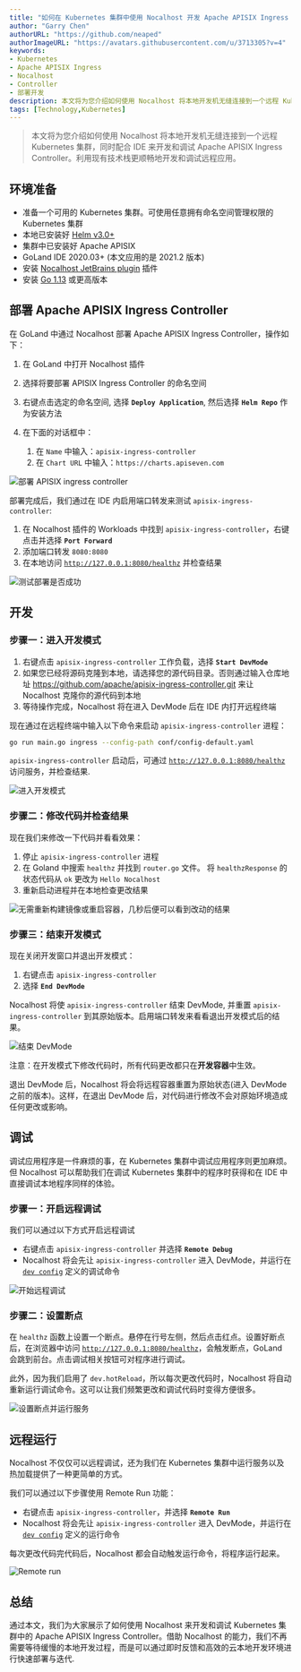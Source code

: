```yaml
---
title: "如何在 Kubernetes 集群中使用 Nocalhost 开发 Apache APISIX Ingress Controller"
author: "Garry Chen"
authorURL: "https://github.com/neaped"
authorImageURL: "https://avatars.githubusercontent.com/u/3713305?v=4"
keywords: 
- Kubernetes
- Apache APISIX Ingress
- Nocalhost
- Controller
- 部署开发
description: 本文将为您介绍如何使用 Nocalhost 将本地开发机无缝连接到一个远程 Kubernetes 集群，同时配合 IDE 来开发和调试 Apache APISIX Ingress Controller。利用现有技术栈更顺畅地开发和调试远程应用。
tags: [Technology,Kubernetes]
---
```


> 本文将为您介绍如何使用 Nocalhost 将本地开发机无缝连接到一个远程 Kubernetes 集群，同时配合 IDE 来开发和调试 Apache APISIX Ingress Controller。利用现有技术栈更顺畅地开发和调试远程应用。

<!--truncate-->

## 环境准备

- 准备一个可用的 Kubernetes 集群。可使用任意拥有命名空间管理权限的 Kubernetes 集群
- 本地已安装好 [Helm v3.0+](https://helm.sh)
- 集群中已安装好 Apache APISIX
- GoLand IDE 2020.03+ (本文应用的是 2021.2 版本)
- 安装 [Nocalhost JetBrains plugin](https://nocalhost.dev/zh-CN/docs/installation#install-jetbrains-plugin) 插件
- 安装 [Go 1.13](https://golang.org/dl/) 或更高版本

## 部署 Apache APISIX Ingress Controller

在 GoLand 中通过 Nocalhost 部署 Apache APISIX Ingress Controller，操作如下：

1. 在 GoLand 中打开 Nocalhost 插件
2. 选择将要部署 APISIX Ingress Controller 的命名空间
3. 右键点击选定的命名空间, 选择 **`Deploy Application`**, 然后选择 **`Helm Repo`** 作为安装方法
4. 在下面的对话框中：

    1. 在 `Name` 中输入：`apisix-ingress-controller`
    2. 在 `Chart URL` 中输入：`https://charts.apiseven.com`

![部署 APISIX ingress controller](https://static.apiseven.com/202108/1637131316244-f1a58c88-8628-4918-a4c4-1ad287742fd0.gif)

部署完成后，我们通过在 IDE 内启用端口转发来测试 `apisix-ingress-controller`:

1. 在 Nocalhost 插件的 Workloads 中找到 `apisix-ingress-controller`，右键点击并选择 **`Port Forward`**
2. 添加端口转发 `8080:8080`
3. 在本地访问 [`http://127.0.0.1:8080/healthz`](http://127.0.0.1:8080/healthz) 并检查结果

![测试部署是否成功](https://static.apiseven.com/202108/1637131450462-842c3baf-b7a4-4598-be0b-27486bf1cf28.gif)

## 开发

### 步骤一：进入开发模式

1. 右键点击 `apisix-ingress-controller` 工作负载，选择 **`Start DevMode`**
2. 如果您已经将源码克隆到本地，请选择您的源代码目录。否则通过输入仓库地址 https://github.com/apache/apisix-ingress-controller.git 来让 Nocalhost 克隆你的源代码到本地
3. 等待操作完成，Nocalhost 将在进入 DevMode 后在 IDE 内打开远程终端

现在通过在远程终端中输入以下命令来启动 `apisix-ingress-controller` 进程：

```bash
go run main.go ingress --config-path conf/config-default.yaml
```

`apisix-ingress-controller` 启动后，可通过 [`http://127.0.0.1:8080/healthz`](http://127.0.0.1:8080/healthz) 访问服务，并检查结果.

![进入开发模式](https://static.apiseven.com/202108/1637131513751-b9184c10-4da3-4ab2-b403-56ae2360704a.gif)

### 步骤二：修改代码并检查结果

现在我们来修改一下代码并看看效果：

1. 停止 `apisix-ingress-controller` 进程
2. 在 Goland 中搜索 `healthz` 并找到 `router.go` 文件。 将 `healthzResponse` 的状态代码从 `ok` 更改为 `Hello Nocalhost`
3. 重新启动进程并在本地检查更改结果

![无需重新构建镜像或重启容器，几秒后便可以看到改动的结果](https://static.apiseven.com/202108/1637131699629-a0766f66-0faa-4bf8-9013-284e5f2bdd57.gif)

### 步骤三：结束开发模式

现在关闭开发窗口并退出开发模式：

1. 右键点击 `apisix-ingress-controller`
2. 选择 **`End DevMode`**

Nocalhost 将使 `apisix-ingress-controller` 结束 DevMode, 并重置 `apisix-ingress-controller` 到其原始版本。启用端口转发来看看退出开发模式后的结果。

![结束 DevMode](https://static.apiseven.com/202108/1637131766524-dba7b756-ae0b-42d1-8ff0-6ac14059ce11.gif)

注意：在开发模式下修改代码时，所有代码更改都只在**开发容器**中生效。

退出 DevMode 后，Nocalhost 将会将远程容器重置为原始状态(进入 DevMode 之前的版本)。这样，在退出 DevMode 后，对代码进行修改不会对原始环境造成任何更改或影响。

## 调试

调试应用程序是一件麻烦的事，在 Kubernetes 集群中调试应用程序则更加麻烦。但 Nocalhost 可以帮助我们在调试 Kubernetes 集群中的程序时获得和在 IDE 中直接调试本地程序同样的体验。

### 步骤一：开启远程调试

我们可以通过以下方式开启远程调试

- 右键点击 `apisix-ingress-controller` 并选择 **`Remote Debug`**
- Nocalhost 将会先让 `apisix-ingress-controller` 进入 DevMode，并运行在 [`dev config`](https://nocalhost.dev/zh-CN/docs/config/config-develop) 定义的调试命令

![开始远程调试](https://static.apiseven.com/202108/1637132327260-7bba1d81-cf70-4982-9a07-51cc379e6bea.gif)

### 步骤二：设置断点

在 `healthz` 函数上设置一个断点。悬停在行号左侧，然后点击红点。设置好断点后，在浏览器中访问 [`http://127.0.0.1:8080/healthz`](http://127.0.0.1:8080/healthz)，会触发断点，GoLand 会跳到前台。点击调试相关按钮可对程序进行调试。

此外，因为我们启用了 `dev.hotReload`，所以每次更改代码时，Nocalhost 将自动重新运行调试命令。这可以让我们频繁更改和调试代码时变得方便很多。

![设置断点并运行服务](https://static.apiseven.com/202108/1637132455552-86f44c0c-94d1-4ad9-a79d-0e2c6957d60b.gif)

## 远程运行

Nocalhost 不仅仅可以远程调试，还为我们在 Kubernetes 集群中运行服务以及热加载提供了一种更简单的方式。

我们可以通过以下步骤使用 Remote Run 功能：

- 右键点击 `apisix-ingress-controller`，并选择 **`Remote Run`**
- Nocalhost 将会先让 `apisix-ingress-controller` 进入 DevMode，并运行在 [`dev config`](https://nocalhost.dev/zh-CN/docs/config/config-develop) 定义的运行命令

每次更改代码完代码后，Nocalhost 都会自动触发运行命令，将程序运行起来。

![Remote run](https://static.apiseven.com/202108/1637133046432-84810667-c3ee-4d71-8a33-eb1833fd9ce2.gif)

## 总结

通过本文，我们为大家展示了如何使用 Nocalhost 来开发和调试 Kubernetes 集群中的 Apache APISIX Ingress Controller。借助 Nocalhost 的能力，我们不再需要等待缓慢的本地开发过程，而是可以通过即时反馈和高效的云本地开发环境进行快速部署与迭代.
